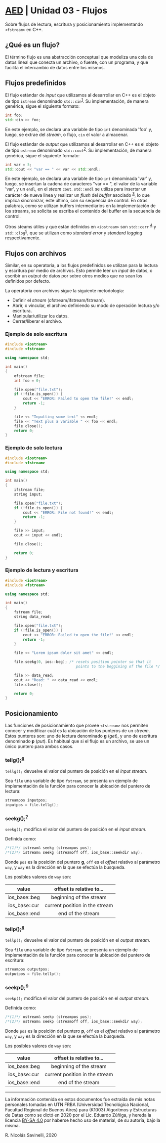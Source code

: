 # [AED](https://rnsavinelli.github.io/files/notes/algorithms_and_data_structures/ads.html) | Unidad 03 - Flujos

Sobre flujos de lectura, escritura y posicionamiento implementando `<fstream>` en
C++.

## ¿Qué es un flujo?

El término flujo es una abstracción conceptual que modeliza una cola de
datos lineal que conecta un archivo, o fuente, con un programa,
y que facilita el intercambio de datos entre los mismos.

## Flujos predefinidos <iostream>

El flujo estándar de *input* que utilizamos al desarrollar en C++ es el
objeto de tipo `istream` denominado `std::cin`<sup>[1](https://www.cplusplus.com/reference/iostream/cin/)</sup>.
Su implementación, de manera genérica, sigue el siguiente formato:

``` cpp
int foo;
std::cin >> foo;
```

En este ejemplo, se declara una variable de tipo `int` denominada 'foo' y, luego, se extrae del
*stream*, o flujo, `cin` el valor a almacenar.

El flujo estándar de *output* que utilizamos al desarrollar en C++ es el objeto de
tipo `ostream` denominado `std::cout`<sup>[2](https://www.cplusplus.com/reference/iostream/cout/)</sup>.
Su implementación, de manera genérica, sigue el siguiente formato:

``` cpp
int var = 5;
std::cout << "var == " << var << std::endl;
```

En este ejemplo, se declara una variable de tipo `int` denominada 'var' y,
luego, se insertan la cadena de caracteres "var == ", el valor de la variable 'var', y
un `endl`, en el *steam* `cout`. `std::endl` se utiliza para insertar un
carácter de nueva linea y realizar un *flush* del *buffer* asociado
<sup>[3](https://www.cplusplus.com/reference/ostream/endl/)</sup>, lo que
implica sincronizar, este último, con su sequencia de control. En otras
palabras, como se utilizan buffers intermediarios en la implementación de los
streams, se solicita se escriba el contenido del buffer en la secuencia de control.

Otros steams útiles y que están definidos en `<iostream>` son `std::cerr`
<sup>[4](https://www.cplusplus.com/reference/iostream/cerr/)</sup> y
`std::clog`<sup>[5](https://www.cplusplus.com/reference/iostream/clog/)</sup>,
que se utilizan como *standard error* y *standard logging* respectivamente.

## Flujos con archivos <fstream>

Similar, en su operatoria, a los flujos predefinidos se utilizan para la
lectura y escritura por medio de archivos. Esto permite leer un *input* de
datos, o escribir un *output* de datos por sobre otros medios que no sean
los definidos por defecto.

La operatoria con archivos sigue la siguiente metodología:

+ Definir el *stream* (ofstream/ifstream/fstream).
+ Abrir, o vincular, el archivo definiendo su modo de operación lectura y/o escritura.
+ Manipular/utilizar los datos.
+ Cerrar/liberar el archivo.

### Ejemplo de solo escritura

``` cpp
#include <iostream>
#include <fstream>

using namespace std;

int main()
{
    ofstream file;
    int foo = 0;

    file.open("file.txt");
    if (!file.is_open()) {
        cout << "ERROR: Failed to open the file!" << endl;
        return -1;
    }

    file << "Inputting some text" << endl;
    file << "Text plus a variable " << foo << endl;
    file.close();
    return 0;
}
```

### Ejemplo de solo lectura

``` cpp
#include <iostream>
#include <fstream>

using namespace std;

int main()
{
    ifstream file;
    string input;

    file.open("file.txt");
    if (!file.is_open()) {
        cout << "ERROR: File not found!" << endl;
        return -1;
    }

    file >> input;
    cout << input << endl;

    file.close();

    return 0;
}
```

### Ejemplo de lectura y escritura

``` cpp
#include <iostream>
#include <fstream>

using namespace std;

int main()
{
    fstream file;
    string data_read;

    file.open("file.txt");
    if (!file.is_open()) {
        cout << "ERROR: Failed to open the file!" << endl;
        return -1;
    }

    file << "Lorem ipsum dolor sit amet" << endl;

    file.seekg(0, ios::beg); /* resets position pointer so that it
                                points to the beggining of the file */

    file >> data_read;
    cout << "Read: " << data_read << endl;
    file.close();

    return 0;
}
```

## Posicionamiento

Las funciones de posicionamiento que provee `<fstream>` nos permiten conocer y modificar
cuál es la ubicación de los punteros de un *stream*. Estos punteros son:
uno de lectura denominado **g** (*get*), y uno de escritura denominado **p** (*put*).
Es habitual que si el flujo es un archivo, se use un único puntero para ambos casos.

### tellg();<sup>[6](https://www.cplusplus.com/reference/istream/istream/tellg/)</sup>

`tellg();` devuelve el valor del puntero de posición en el *input stream*.

Sea `file` una variable de tipo `fstream`, se presenta un ejemplo de
implementación de la función para conocer la ubicación del puntero de lectura:

``` cpp
streampos inputpos;
inputpos = file.tellg();
```

### seekg();<sup>[7](https://www.cplusplus.com/reference/istream/istream/seekg/)</sup>

`seekg();` modifica el valor del puntero de posición en el *input stream*.

Definida como:

``` cpp
/*(1)*/	istream& seekg (streampos pos);
/*(2)*/	istream& seekg (streamoff off, ios_base::seekdir way);
```

Donde `pos` es la posición del puntero **g**, `off` es el *offset* relativo al
parámetro `way`, y `way` es la dirección en la que se efectúa la busqueda.

Los posibles valores de `way` son:

| value | offset is relative to... |
| :---: | :----------------------: |
|ios_base::beg | beginning of the stream |
|ios_base::cur | current position in the stream |
|ios_base::end | end of the stream |

### tellp();<sup>[8](https://www.cplusplus.com/reference/ostream/ostream/tellp/)</sup>

`tellp();` devuelve el valor del puntero de posición en el *output stream*.

Sea `file` una variable de tipo `fstream`, se presenta un ejemplo de
implementación de la función para conocer la ubicación del puntero de escritura:

``` cpp
streampos outputpos;
outputpos = file.tellp();
```

### seekp();<sup>[9](https://www.cplusplus.com/reference/ostream/ostream/seekp/)</sup>

`seekp();` modifica el valor del puntero de posición en el *output stream*.

Definida como:

``` cpp
/*(1)*/	ostream& seekp (streampos pos);
/*(2)*/	ostream& seekp (streamoff off, ios_base::seekdir way);
```

Donde `pos` es la posición del puntero **p**, `off` es el *offset* relativo al
parámetro `way`, y `way` es la dirección en la que se efectúa la busqueda.

Los posibles valores de `way` son:

| value | offset is relative to... |
| :---: | :----------------------: |
|ios_base::beg | beginning of the stream |
|ios_base::cur | current position in the stream |
|ios_base::end | end of the stream |

----------------------------------------------
La información contenida en estos documentos fue extraída de mis notas personales tomadas en UTN FRBA (Universidad Tecnológica Nacional, Facultad Regional de Buenos Aires) para (K1003) Algoritmos y Estructuras de Datas como se dictó en 2020 por el Lic. Eduardo Zúñiga, y hereda la licencia [BY-SA 4.0](https://creativecommons.org/licenses/by-sa/4.0/) por haberse hecho uso de material, de su autoría, bajo la misma.

R. Nicolás Savinelli, 2020
